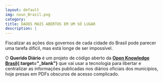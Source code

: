 ```yaml
---
layout: default
img: noun_Brazil.png
category: 
title: DADOS MAIS ABERTOS EM UM SÓ LUGAR
description: |
---
```

 Fiscalizar as ações dos governos de cada cidade do Brasil pode parecer uma tarefa difícil, mas está longe de ser impossível.

  O <strong>Querido Diário</strong> é um projeto de código aberto da <strong>[Open Knowledge Brasil](https://www.ok.org.br/){:target="_blank"}  </strong> que vai usar a tecnologia
  para libertar e centralizar as informações
  publicadas nos diários oficiais dos municípios, hoje
  presas em PDFs obscuros de acesso complicado.
